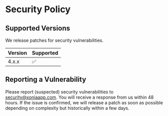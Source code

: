 # Security Policy

## Supported Versions

We release patches for security vulnerabilities.

| Version | Supported          |
|---------|--------------------|
| 4.x.x   | :white_check_mark: |

## Reporting a Vulnerability

Please report (suspected) security vulnerabilities to security@xoniaapp.com. You will receive a response from us within 48 hours. If the issue is confirmed, we will release a patch as soon as possible depending on complexity but historically within a few days.
